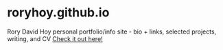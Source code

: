# roryhoy.github.io

Rory David Hoy personal portfolio/info site - 
bio + links, selected projects, writing, and CV
[Check it out here!](https://www.rhoy.ca)
